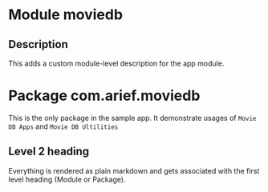 # Module moviedb

## Description

This adds a custom module-level description for the app module.

# Package com.arief.moviedb

This is the only package in the sample app.
It demonstrate usages of `Movie DB Apps` and `Movie DB Ultilities`

## Level 2 heading

Everything is rendered as plain markdown and gets associated with the first level heading
(Module or Package).